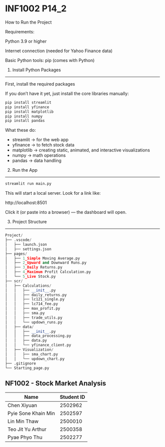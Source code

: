 # INF1002 P14_2

How to Run the Project

Requirements:

Python 3.9 or higher

Internet connection (needed for Yahoo Finance data)

Basic Python tools: pip (comes with Python)

1. Install Python Packages
------------------------------------
First, install the required packages

If you don’t have it yet, just install the core libraries manually:

```python 
pip install streamlit
pip install yfinance
pip install matplotlib
pip install numpy
pip install pandas
```


What these do:
- streamlit → for the web app
- yfinance → to fetch stock data
- matplotlib → creating static, animated, and interactive visualizations
- numpy → math operations
- pandas → data handling


2. Run the App
-------------------------------------
```python
streamlit run main.py
```


This will start a local server.
Look for a link like:

http://localhost:8501

Click it (or paste into a browser) — the dashboard will open. 

3. Project Structure
-------------------------------------
```Python
Project/
├── .vscode/
│   ├── launch.json
│   ├── settings.json
├── pages/
│   ├── 1_Simple Moving Average.py
│   ├── 2_Upward and Downward Runs.py      
│   ├── 3_Daily Returns.py    
│   ├── 4_Maximum Profit Calculation.py         
│   └── 5_Live Stock.py     
├── scr/
│   ├── Calculations/
│   │   ├── __init__.py
│   │   ├── daily_returns.py
│   │   ├── lc121_single.py
│   │   ├── lc714_fee.py
│   │   ├── max_profit.py
│   │   ├── sma.py
│   │   ├── trade_utils.py
│   │   └── updown_runs.py
│   ├── data/
│   │   ├── __init__.py
│   │   ├── data_processing.py
│   │   ├── data.py
│   │   └── yfinance_client.py         
│   ├── Visualization/
│   │   ├── sma_chart.py
│   │   └── updown_chart.py
├── .gitignore                     
└── Starting_page.py       
```



## NF1002 - Stock Market Analysis

| **Name**                | **Student ID** |
|--------------------------|----------------|
| Chen Xiyuan             | 2502962        |
| Pyie Sone Khain Min      | 2502597        |
| Lin Min Thaw             | 2500010        |
| Teo Jit Yu Arthur        | 2500358        |
| Pyae Phyo Thu            | 2502277        |


